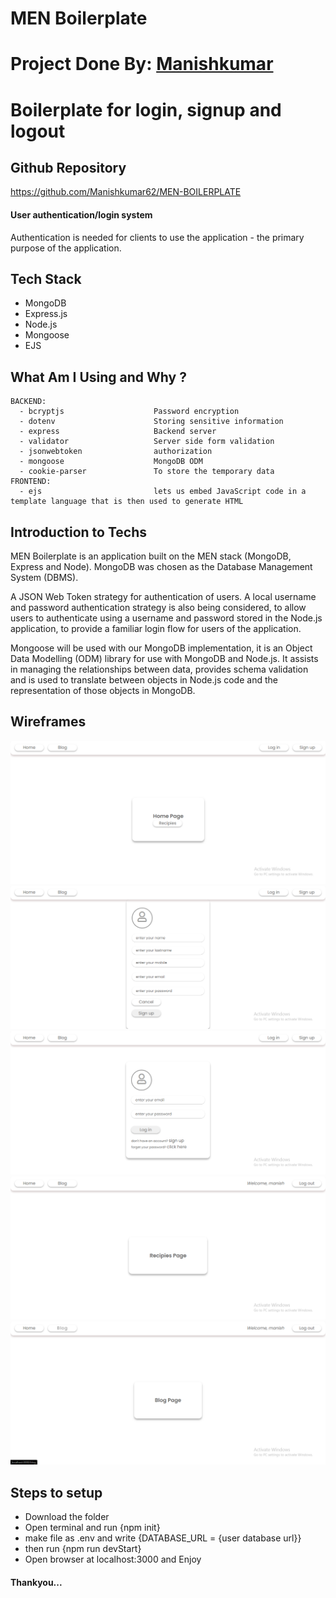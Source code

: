 # MEN Boilerplate

# Project Done By:  <a href="https://github.com/Manishkumar62" noreferrer target="_blank">Manishkumar</a>

# Boilerplate for login, signup and logout

## Github Repository

https://github.com/Manishkumar62/MEN-BOILERPLATE

#### User authentication/login system

Authentication is needed for clients to use the application - the primary purpose of the application. 

## Tech Stack

- MongoDB
- Express.js
- Node.js
- Mongoose
- EJS

## What Am I Using and Why ?

```
BACKEND:
  - bcryptjs                    Password encryption
  - dotenv                      Storing sensitive information
  - express                     Backend server
  - validator                   Server side form validation
  - jsonwebtoken                authorization
  - mongoose                    MongoDB ODM
  - cookie-parser               To store the temporary data
FRONTEND:
  - ejs                         lets us embed JavaScript code in a template language that is then used to generate HTML
```

## Introduction to Techs

MEN Boilerplate is an application built on the MEN stack (MongoDB, Express and Node). MongoDB was chosen as the Database Management System (DBMS).

A JSON Web Token strategy for authentication of users. A local username and password authentication strategy is also being considered, to allow users to authenticate using a username and password stored in the Node.js application, to provide a familiar login flow for users of the application. 

Mongoose will be used with our MongoDB implementation, it is an Object Data Modelling (ODM) library for use with MongoDB and Node.js. It assists in managing the relationships between data, provides schema validation and is used to translate between objects in Node.js code and the representation of those objects in MongoDB.

## Wireframes

![MEN Boilerplate Landing Page](docs/HomePage.png)
![MEN Boilerplate Signup Page](docs/SignupPage.png)
![MEN Boilerplate Login Page](docs/LoginPage.png)
![MEN Boilerplate Recipies Page](docs/RecipiePage.png)
![MEN Boilerplate Blog Page](docs/BlogPage.png)

## Steps to setup

- Download the folder
- Open terminal and run {npm init}
- make file as .env and write {DATABASE_URL = {user database url}}
- then run {npm run devStart}
- Open browser at localhost:3000 and Enjoy

#### Thankyou...
